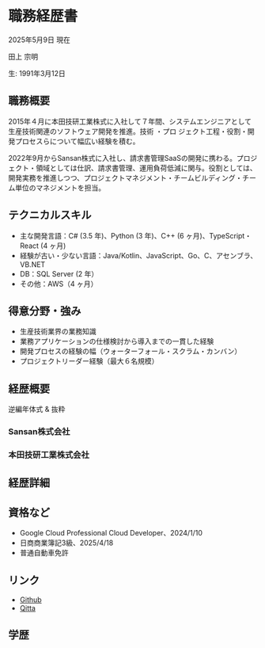 # 職務経歴書

2025年5月9日 現在

田上 宗明

生: 1991年3月12日

## 職務概要


2015年４月に本田技研工業株式に入社して７年間、システムエンジニアとして生産技術関連のソフトウェア開発を推進。技術 ・プロ
ジェクト工程・役割・開発プロセスらについて幅広い経験を積む。

2022年9月からSansan株式に入社し、請求書管理SaaSの開発に携わる。プロジェクト・領域としては仕訳、請求書管理、運用負荷低減に関与。役割としては、開発実務を推進しつつ、プロジェクトマネジメント・チームビルディング・チーム単位のマネジメントを担当。

## テクニカルスキル

* 主な開発言語：C# (3.5 年)、Python (3 年)、C++ (6 ヶ月)、TypeScript・React (4 ヶ月)
* 経験が古い・少ない言語：Java/Kotlin、JavaScript、Go、C、アセンブラ、VB.NET
* DB：SQL Server (2 年）
* その他：AWS（4 ヶ月）

## 得意分野・強み

* 生産技術業界の業務知識
* 業務アプリケーションの仕様検討から導入までの一貫した経験
* 開発プロセスの経験の幅（ウォーターフォール・スクラム・カンバン）
* プロジェクトリーダー経験（最大６名規模）

## 経歴概要
逆編年体式 & 抜粋

### Sansan株式会社

### 本田技研工業株式会社

## 経歴詳細

## 資格など

* Google Cloud Professional Cloud Developer、2024/1/10
* 日商商業簿記3級、2025/4/18
* 普通自動車免許

## リンク

* [Github](https://github.com/somei-san)
* [Qitta](https://qiita.com/goyaYellow)

## 学歴

